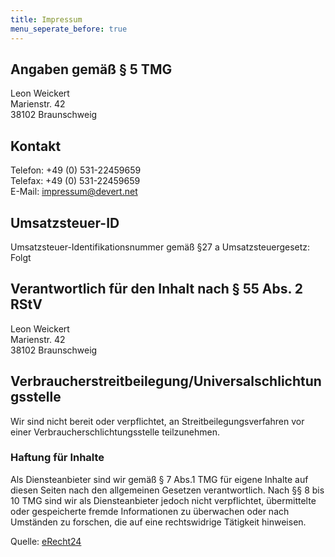 ```yaml
---
title: Impressum
menu_seperate_before: true
---
```


## Angaben gemäß § 5 TMG

Leon Weickert  
Marienstr. 42  
38102 Braunschweig

## Kontakt

Telefon: +49 (0) 531-22459659  
Telefax: +49 (0) 531-22459659  
E-Mail: impressum@devert.net

## Umsatzsteuer-ID

Umsatzsteuer-Identifikationsnummer gemäß §27 a Umsatzsteuergesetz:  
Folgt

## Verantwortlich für den Inhalt nach § 55 Abs. 2 RStV

Leon Weickert  
Marienstr. 42  
38102 Braunschweig

## Verbraucherstreitbeilegung/Universalschlichtungsstelle

Wir sind nicht bereit oder verpflichtet, an Streitbeilegungsverfahren vor einer Verbraucherschlichtungsstelle teilzunehmen.

### Haftung für Inhalte

Als Diensteanbieter sind wir gemäß § 7 Abs.1 TMG für eigene Inhalte auf diesen Seiten nach den allgemeinen Gesetzen verantwortlich. Nach §§ 8 bis 10 TMG sind wir als Diensteanbieter jedoch nicht verpflichtet, übermittelte oder gespeicherte fremde Informationen zu überwachen oder nach Umständen zu forschen, die auf eine rechtswidrige Tätigkeit hinweisen.

Quelle: [eRecht24](https://www.e-recht24.de/)